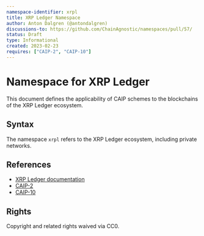 ```yaml
---
namespace-identifier: xrpl
title: XRP Ledger Namespace
author: Anton Dalgren (@antondalgren)
discussions-to: https://github.com/ChainAgnostic/namespaces/pull/57/
status: Draft
type: Informational
created: 2023-02-23
requires: ["CAIP-2", "CAIP-10"]
---
```


# Namespace for XRP Ledger

This document defines the applicability of CAIP schemes to the blockchains of
the XRP Ledger ecosystem.

## Syntax

The namespace `xrpl` refers to the XRP Ledger ecosystem, including private
networks.

## References

- [XRP Ledger documentation](https://xrpl.org/docs.html)
- [CAIP-2](https://github.com/ChainAgnostic/CAIPs/blob/master/CAIPs/caip-2.md)
- [CAIP-10](https://github.com/ChainAgnostic/CAIPs/blob/master/CAIPs/caip-10.md)

## Rights

Copyright and related rights waived via CC0.
